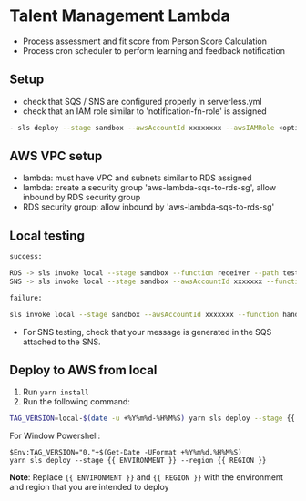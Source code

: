 # Talent Management Lambda

-   Process assessment and fit score from Person Score Calculation
-   Process cron scheduler to perform learning and feedback notification

## Setup

-   check that SQS / SNS are configured properly in serverless.yml
-   check that an IAM role similar to 'notification-fn-role' is assigned

```bash
- sls deploy --stage sandbox --awsAccountId xxxxxxxx --awsIAMRole <optional>
```

## AWS VPC setup

-   lambda: must have VPC and subnets similar to RDS assigned
-   lambda: create a security group 'aws-lambda-sqs-to-rds-sg', allow inbound by RDS security group
-   RDS security group: allow inbound by 'aws-lambda-sqs-to-rds-sg'

## Local testing

```bash
success:

RDS -> sls invoke local --stage sandbox --function receiver --path tests/samples/candidate_application_submitted.json
SNS -> sls invoke local --stage sandbox --awsAccountId xxxxxxx --function handler --path tests/sample-sqs-to-sns.json

failure:

sls invoke local --stage sandbox --awsAccountId xxxxxxx --function handler
```

-   For SNS testing, check that your message is generated in the SQS attached to the SNS.

## Deploy to AWS from local

1. Run `yarn install`
2. Run the following command:

```bash
TAG_VERSION=local-$(date -u +%Y%m%d-%H%M%S) yarn sls deploy --stage {{ ENVIRONMENT }} --region {{ REGION }}
```

For Window Powershell:

```shell
$Env:TAG_VERSION="0."+$(Get-Date -UFormat +%Y%m%d.%H%M%S)
yarn sls deploy --stage {{ ENVIRONMENT }} --region {{ REGION }}
```

**Note**: Replace `{{ ENVIRONMENT }}` and `{{ REGION }}` with the environment and region that you are intended to deploy
